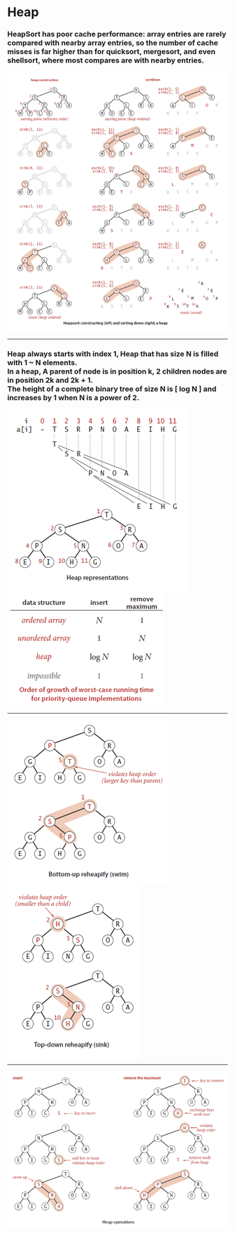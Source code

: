 # Heap
<h3>HeapSort has poor cache performance: array entries are rarely compared with nearby array
entries, so the number of cache misses is far higher than for quicksort, mergesort, and
even shellsort, where most compares are with nearby entries.</h3>
<img src="/images/HeapSort.png">
<hr>
<h3>Heap always starts with index 1, Heap that has size N is filled with 1 ~ N elements. <br>
In a heap, A parent of node is in  position k, 2 children nodes are in position 2k and 2k + 1.<br>
The height of a complete binary tree of size N is [ log N ] and increases by 1 when N is a power of 2.</h3>

<img src="/images/HeapStructure.png">
<img src="/images/PriorityQueueRunningTimes.png">
<hr>
<img src="/images/HeapSwim.png">
<img src="/images/HeapSink.png">
<hr>
<img src="/images/HeapOperations.png">
